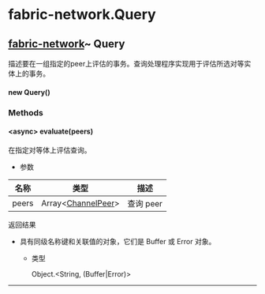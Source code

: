 # fabric-network.Query

## [fabric-network](https://hyperledger.github.io/fabric-sdk-node/release-1.4/module-fabric-network.html)~ Query

描述要在一组指定的peer上评估的事务。查询处理程序实现用于评估所选对等实体上的事务。

#### new Query()

### Methods

#### &lt;async&gt; evaluate(peers)

在指定对等体上评估查询。

- 参数

| 名称  | 类型                                                                                                   | 描述      |
| ----- | ------------------------------------------------------------------------------------------------------ | --------- |
| peers | Array&lt;[ChannelPeer](https://hyperledger.github.io/fabric-sdk-node/release-1.4/ChannelPeer.html)&gt; | 查询 peer |

返回结果

- 具有同级名称键和关联值的对象，它们是 Buffer 或 Error 对象。

  - 类型

    Object.&lt;String, (Buffer&#124;Error)&gt;

---
